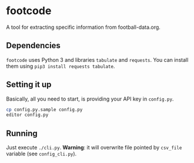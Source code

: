 # footcode

A tool for extracting specific information from football-data.org.

## Dependencies

`footcode` uses Python 3 and libraries `tabulate` and `requests`. You can install them using `pip3 install requests tabulate`.

## Setting it up

Basically, all you need to start, is providing your API key in `config.py`.

```bash
cp config.py.sample config.py
editor config.py
```

## Running

Just execute `./cli.py`. **Warning**: it will overwrite file pointed by `csv_file` variable (see `config_cli.py`).
